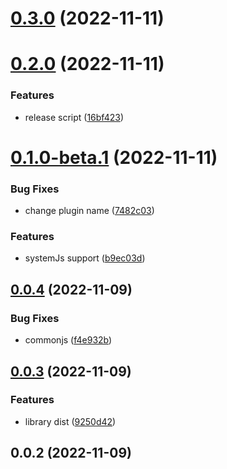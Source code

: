 # [0.3.0](https://github.com/jacekkarczmarczyk/importmap-plugin/compare/v0.2.0...v0.3.0) (2022-11-11)



# [0.2.0](https://github.com/jacekkarczmarczyk/importmap-plugin/compare/v0.1.0-beta.1...v0.2.0) (2022-11-11)


### Features

* release script ([16bf423](https://github.com/jacekkarczmarczyk/importmap-plugin/commit/16bf423c4288bd95325137b029ad3a3d80445f04))



# [0.1.0-beta.1](https://github.com/jacekkarczmarczyk/importmap-plugin/compare/v0.0.4...v0.1.0-beta.1) (2022-11-11)


### Bug Fixes

* change plugin name ([7482c03](https://github.com/jacekkarczmarczyk/importmap-plugin/commit/7482c03a64c64a15b014d5acff8890b201ecdb41))


### Features

* systemJs support ([b9ec03d](https://github.com/jacekkarczmarczyk/importmap-plugin/commit/b9ec03d70b4304c928c0b905ba3100090a1e4861))



## [0.0.4](https://github.com/jacekkarczmarczyk/importmap-plugin/compare/v0.0.3...v0.0.4) (2022-11-09)


### Bug Fixes

* commonjs ([f4e932b](https://github.com/jacekkarczmarczyk/importmap-plugin/commit/f4e932ba1c3443c472527ec367e2a948a386ba84))



## [0.0.3](https://github.com/jacekkarczmarczyk/importmap-plugin/compare/v0.0.2...v0.0.3) (2022-11-09)


### Features

* library dist ([9250d42](https://github.com/jacekkarczmarczyk/importmap-plugin/commit/9250d42005730978b7e67e47a91a14c95d07d140))



## 0.0.2 (2022-11-09)



